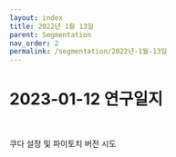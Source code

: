 ```yaml
---
layout: index
title: 2022년 1월 13일
parent: Segmentation
nav_order: 2
permalink: /segmentation/2022년-1월-13일
---
```


# 2023-01-12 연구일지

<br>

쿠다 설정 및 파이토치 버전 시도